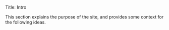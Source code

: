 Title: Intro

This section explains the purpose of the site, and provides some context for the following ideas. 